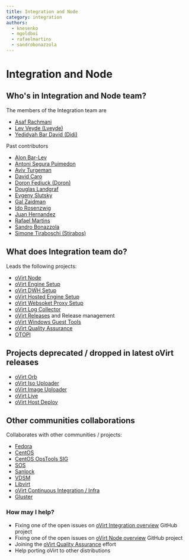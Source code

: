 ```yaml
---
title: Integration and Node
category: integration
authors:
  - knesenko
  - mgoldboi
  - rafaelmartins
  - sandrobonazzola
---
```


# Integration and Node

## Who's in Integration and Node team?

The members of the Integration team are

* [Asaf Rachmani](https://github.com/arachmani)
* [Lev Veyde (Lveyde)](https://github.com/lveyde)
* [Yedidyah Bar David (Didi)](https://github.com/didib)

Past contributors

* [Alon Bar-Lev](https://github.com/alonbl)
* [Antoni Segura Puimedon](https://github.com/celebdor)
* [Aviv Turgeman](https://github.com/avivtur)
* [David Caro](https://github.com/david-caro)
* [Doron Fediuck (Doron)](https://github.com/doron-fediuck)
* [Douglas Landgraf](https://github.com/dougsland)
* [Evgeny Slutsky](https://github.com/eslutsky)
* [Gal Zaidman](https://github.com/Gal-Zaidman)
* [Ido Rosenzwig](https://github.com/irosenzw)
* [Juan Hernandez](https://github.com/jhernand)
* [Rafael Martins](https://github.com/rafaelmartins)
* [Sandro Bonazzola](https://github.com/sandrobonazzola)
* [Simone Tiraboschi (Stirabos)](https://github.com/tiraboschi)

## What does Integration team do?

Leads the following projects:

* [oVirt Node](/download/node.html)
* [oVirt Engine Setup](https://github.com/oVirt/ovirt-engine/tree/master/packaging/setup)
* [oVirt DWH Setup](https://github.com/oVirt/ovirt-dwh/tree/master/packaging/setup)
* [oVirt Hosted Engine Setup](https://github.com/oVirt/ovirt-hosted-engine-setup)
* [oVirt Websoket Proxy Setup](https://github.com/oVirt/ovirt-engine/tree/master/packaging/setup)
* [oVirt Log Collector](/develop/developer-guide/engine/engine-tools.html#ovirt-log-collector)
* [oVirt Releases](/develop/release-management/releases/) and Release management
* [oVirt Windows Guest Tools](/develop/release-management/features/integration/windows-guest-tools.html)
* [oVirt Quality Assurance](/develop/qa/index.html)
* [OTOPI](/develop/developer-guide/engine/otopi.html)

## Projects deprecated / dropped in latest oVirt releases

* [oVirt Orb](/dropped/ovirt-orb/index.html)
* [oVirt Iso Uploader](https://github.com/ovirt/ovirt-iso-uploader)
* [oVirt Image Uploader](https://github.com/ovirt/ovirt-image-uploader)
* [oVirt Live](https://github.com/ovirt/ovirt-live)
* [oVirt Host Deploy](https://github.com/ovirt/ovirt-host-deploy)

## Other communities collaborations

Collaborates with other communities / projects:

* [Fedora](https://getfedora.org/)
* [CentOS](http://centos.org/)
* [CentOS OpsTools SIG](https://wiki.centos.org/SpecialInterestGroup/OpsTools)
* [SOS](https://github.com/sosreport)
* [Sanlock](https://pagure.io/sanlock)
* [VDSM](/develop/developer-guide/vdsm/vdsm.html)
* [Libvirt](http://libvirt.org/)
* [oVirt Continuous Integration / Infra](/develop/infra/infrastructure.html)
* [Gluster](http://www.gluster.org/)

### How may I help?

* Fixing one of the open issues on [oVirt Integration overview](https://github.com/orgs/oVirt/projects/2) GitHub project
* Fixing one of the open issues on [oVirt Node overview](https://github.com/orgs/oVirt/projects/1) GitHub project
* Joining the [oVirt Quality Assurance](/develop/qa/index.html) effort
* Help porting oVirt to other distributions
